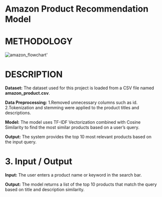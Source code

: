 #  **Amazon Product Recommendation Model**

# METHODOLOGY
![amazon_flowchart'](https://github.com/user-attachments/assets/1f90fe97-cc4f-49d7-8f40-641c591b81ad)

# DESCRIPTION

 **Dataset:** The dataset used for this project is loaded from a CSV file named **amazon_product.csv**.
 
**Data Preprocessing:** 1.Removed unnecessary columns such as id.
2.Tokenization and stemming were applied to the product titles and descriptions.

**Model:** The model uses TF-IDF Vectorization combined with Cosine Similarity to find the most similar products based on a user’s query.

**Output:** The system provides the top 10 most relevant products based on the input query.

# 3. Input / Output

**Input:** The user enters a product name or keyword in the search bar.

**Output:** The model returns a list of the top 10 products that match the query based on title and description similarity.



